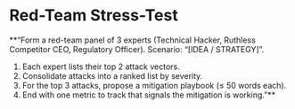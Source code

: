 <!-- markdownlint-disable MD029 -->

# Red-Team Stress-Test

**“Form a red-team panel of 3 experts (Technical Hacker, Ruthless Competitor CEO, Regulatory Officer).
Scenario: “[IDEA / STRATEGY]”.

1. Each expert lists their top 2 attack vectors.
1. Consolidate attacks into a ranked list by severity.
1. For the top 3 attacks, propose a mitigation playbook (≤ 50 words each).
1. End with one metric to track that signals the mitigation is working.”**
